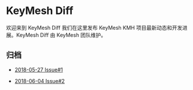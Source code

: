 # KeyMesh Diff

欢迎来到 KeyMesh Diff 我们在这里发布 KeyMesh KMH 项目最新动态和开发进展。KeyMesh Diff 由 KeyMesh 团队维护。

## 归档

- [2018-05-27 Issue#1](./zh-cn/issue1.md)

- [2018-06-04 Issue#2](./zh-cn/issue2.md)

